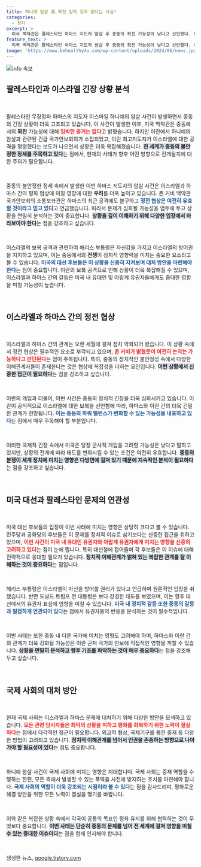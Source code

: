 ```yaml
---
title: 하니예 암살 美 확전 임박 징후 없다는 사실!
categories:
  - 정치
excerpt: >
  미국 백악관은 팔레스타인 하마스 지도자 암살 후 중동의 확전 가능성이 낮다고 선언했다. 이란의 보복 공격 우려와 미국 대선의 표심에 미칠 영향이 갈리며 긴장감이 감돕니다. 이 상황의 향방이 궁금하다면 클릭해보세요!
feature_text: >
  미국 백악관은 팔레스타인 하마스 지도자 암살 후 중동의 확전 가능성이 낮다고 선언했다. 이란의 보복 공격 우려와 미국 대선의 표심에 미칠 영향이 갈리며 긴장감이 감돕니다. 이 상황의 향방이 궁금하다면 클릭해보세요!
image: 'https://www.behealthy4u.com/wp-content/uploads/2024/06/news.jpg'
---
```


<p><img src="https://www.behealthy4u.com/wp-content/uploads/2024/06/news.jpg" alt="info 속보" /></p>

<h2 data-ke-size="size26">팔레스타인과 이스라엘 긴장 상황 분석</h2>

<p data-ke-size="size16">&nbsp;</p>

<p>팔레스타인 무장정파 하마스의 지도자 이스마일 하니예의 암살 사건이 발생하면서 중동의 긴장 상황이 더욱 고조되고 있습니다. 이 사건이 발생한 이후, 미국 백악관은 중동에서의 <b>확전</b> 가능성에 대해 <b><span style="color: #ee2323;">임박한 증거는 없다</span></b>고 밝혔습니다. 하지만 이란에서 하니예의 암살과 관련된 긴급 국가안보회의가 소집되었고, 이란 최고지도자가 이스라엘에 대한 공격을 명령했다는 보도가 나오면서 상황은 더욱 복잡해졌습니다. <b><span style="background-color: #21538527;">전 세계가 중동의 불안정한 정세를 주목하고 있다</span></b>는 점에서, 현재의 사태가 향후 어떤 방향으로 전개될지에 대한 주의가 필요합니다.</p>

<p data-ke-size="size16">&nbsp;</p>

<p>중동의 불안정한 정세 속에서 발생한 이번 하마스 지도자의 암살 사건은 이스라엘과 하마스 간의 평화 협상에 미칠 영향에 대한 <b>우려</b>를 더욱 높이고 있습니다. 존 커비 백악관 국가안보회의 소통보좌관은 하마스의 최근 공격에도 불구하고 <b><span style="color: #1a5490;">정전 협상은 여전히 유효할 것이라고 믿고 있다</span></b>고 언급했습니다. 따라서 문제가 심화될 가능성을 염두에 두고 상황을 면밀히 분석하는 것이 중요합니다. <b><span style="background-color: #21538527;">상황을 깊이 이해하기 위해 다양한 입장에서 바라보아야 한다</span></b>는 점을 강조하고 싶습니다.</p>

<p data-ke-size="size16">&nbsp;</p>

<p>이스라엘의 보복 공격과 관련하여 해리스 부통령은 자신감을 가지고 이스라엘의 방어권을 지지하고 있으며, 이는 중동에서의 <b>전쟁</b>이 정치적 영향력을 미치는 중요한 요소라고 볼 수 있습니다. <b><span style="color: #1a5490;">미국의 대선 후보들은 이 상황을 신중히 지켜보며 대처 방안을 마련해야 한다</span></b>는 점이 중요합니다. 이란의 보복 공격으로 인해 상황이 더욱 복잡해질 수 있으며, 이스라엘과 하마스 간의 갈등은 미국 내 유대인 및 아랍계 유권자들에게도 중대한 영향을 미칠 가능성이 높습니다.</p>

<p data-ke-size="size16">&nbsp;</p>

<h2 data-ke-size="size26">이스라엘과 하마스 간의 정전 협상</h2>

<p data-ke-size="size16">&nbsp;</p>

<p>이스라엘과 하마스 간의 관계는 오랜 세월에 걸쳐 점차 악화되어 왔습니다. 이 상황 속에서 정전 협상은 필수적인 요소로 부각되고 있으며, <b><span style="color: #ee2323;">존 커비가 밝혔듯이 여전히 논의는 가능하다고 판단된다</span></b>는 점이 주목됩니다. 특히, 중동의 정치적인 불안정성 속에서 다양한 이해관계자들이 존재한다는 것은 협상에 복잡성을 더하는 요인입니다. <b><span style="background-color: #21538527;">이런 상황에서 신중한 접근이 필요하다</span></b>는 점을 강조하고 싶습니다.</p>

<p data-ke-size="size16">&nbsp;</p>

<p>이란의 개입과 더불어, 이번 사건은 중동의 정치적 긴장을 더욱 심화시키고 있습니다. 이란이 공식적으로 이스라엘에 대한 보복을 선언함에 따라, 하마스와 이란 간의 더욱 긴밀한 관계가 전망됩니다. <b><span style="color: #1a5490;">이는 중동의 파워 밸런스가 변화할 수 있는 가능성을 내포하고 있다</span></b>는 점에서 매우 주목해야 할 부분입니다.</p>

<p data-ke-size="size16">&nbsp;</p>

<p>이러한 국제적 긴장 속에서 미국은 당장 군사적 개입을 고려할 가능성은 낮다고 말하고 있지만, 상황의 전개에 따라 태도를 변화시킬 수 있는 조건은 여전히 유효합니다. <b><span style="background-color: #21538527;">중동의 분쟁이 세계 정치에 미치는 영향은 다방면에 걸쳐 있기 때문에 지속적인 분석이 필요하다</span></b>는 점을 강조하고 싶습니다.</p>

<p data-ke-size="size16">&nbsp;</p>

<h2 data-ke-size="size26">미국 대선과 팔레스타인 문제의 연관성</h2>

<p data-ke-size="size16">&nbsp;</p>

<p>미국 대선 후보들의 입장이 이번 사태에 미치는 영향은 상당히 크다고 볼 수 있습니다. 민주당과 공화당의 후보들은 이 문제를 정치적 이슈로 삼기보다는 신중한 접근을 취하고 있으며, <b><span style="color: #ee2323;">이번 사건이 미국 내 유대인 유권자와 아랍계 유권자에게 미치는 영향을 신중히 고려하고 있다</span></b>는 점이 눈에 띕니다. 특히 대선철에 접어들며 각 후보들은 이 이슈에 대해 전략적으로 응대할 필요가 있습니다. <b><span style="background-color: #21538527;">정치적 이해관계가 얽혀 있는 복잡한 관계를 잘 이해하는 것이 중요하다</span></b>는 점입니다.</p>

<p data-ke-size="size16">&nbsp;</p>

<p>해리스 부통령은 이스라엘이 자신을 방어할 권리가 있다고 언급하며 원론적인 입장을 취했습니다. 반면 도널드 트럼프 전 대통령은 보다 강경한 태도를 보였으며, 이는 향후 대선에서의 유권자 표심에 영향을 미칠 수 있습니다. <b><span style="color: #1a5490;">미국 내 정치적 갈등 또한 중동의 갈등과 밀접하게 연관되어 있다</span></b>는 점에서 유권자들의 반응을 분석하는 것이 필수적입니다.</p>

<p data-ke-size="size16">&nbsp;</p>

<p>이번 사태는 또한 중동 내 다른 국가에 미치는 영향도 고려해야 하며, 하마스와 이란 간의 관계가 더욱 강화될 가능성은 이란 근처 국가의 안보에 직접적인 영향을 끼칠 수 있습니다. <b><span style="background-color: #21538527;">상황을 면밀히 분석하고 향후 기조를 파악하는 것이 매우 중요하다</span></b>는 점을 강조해 두고 싶습니다.</p>

<p data-ke-size="size16">&nbsp;</p>

<h2 data-ke-size="size26">국제 사회의 대처 방안</h2>

<p data-ke-size="size16">&nbsp;</p>

<p>현재 국제 사회는 이스라엘과 하마스 문제에 대처하기 위해 다양한 방안을 모색하고 있습니다. <b><span style="color: #ee2323;">모든 관련 당사자들은 최악의 상황을 피하고 평화를 회복하기 위한 노력이 절실하다</span></b>는 점에서 다각적인 접근이 필요합니다. 외교적 협상, 국제기구를 통한 중재 등 다양한 방법이 고려되고 있습니다. <b><span style="background-color: #21538527;">정치적 이해관계를 넘어서 인권을 존중하는 방향으로 나아가야 할 필요성이 있다</span></b>는 점도 중요합니다.</p>

<p data-ke-size="size16">&nbsp;</p>

<p>하니예 암살 사건이 국제 사회에 미치는 영향은 지대합니다. 국제 사회는 중재 역할을 수행하는 한편, 모든 측에서 발생할 수 있는 폭력을 사전에 방지하는 조치를 마련해야 합니다. <b><span style="color: #1a5490;">국제 사회의 역할이 더욱 강조되는 시점이라 볼 수 있다</span></b>는 점을 감사드리며, 평화로운 해결 방안을 위한 모든 노력이 결실을 맺기를 바랍니다.</p>

<p data-ke-size="size16">&nbsp;</p>

<p>이와 같은 복잡한 상황 속에서 각국이 공통의 목표인 평화 유지를 위해 협력하는 것이 무엇보다 중요합니다. <b><span style="background-color: #21538527;">이번 사태는 단순히 중동의 문제를 넘어 전 세계에 걸쳐 영향을 미칠 수 있는 중대한 이슈이다</span></b>는 점을 함께 인지해야 합니다. </p>

<p data-ke-size="size16">&nbsp;</p>
생생한 뉴스, <a href="https://qoogle.tistory.com" rel="dofollow">qoogle.tistory.com</a>


